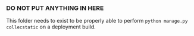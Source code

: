 ### DO NOT PUT ANYTHING IN HERE

This folder needs to exist to be properly able to perform 
`python manage.py collecstatic` on a deployment build. 
